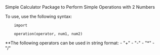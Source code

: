 Simple Calculator Package to Perform Simple Operations with 2 Numbers

To use, use the following syntax: 

        import 

        operation(operator, num1, num2)

**The following operators can be used in string format:
    - "+"
    - "-"
    - "*"
    - "/"